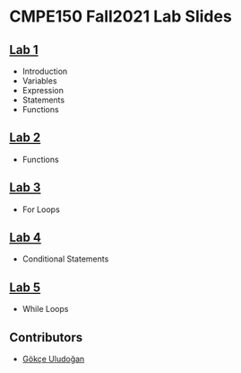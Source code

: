 # CMPE150 Fall2021 Lab Slides

## [Lab 1](lab1.html)

* Introduction
* Variables
* Expression
* Statements
* Functions

## [Lab 2](lab2.html)

* Functions

## [Lab 3](lab3.html)

* For Loops

## [Lab 4](lab4.html)

* Conditional Statements
  
## [Lab 5](lab5.html)
  * While Loops



## Contributors

* [Gökçe Uludoğan](gokceuludogan.github.io)
